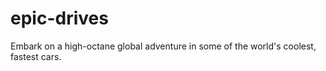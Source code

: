 # epic-drives
Embark on a high-octane global adventure in some of the world's coolest, fastest cars.
